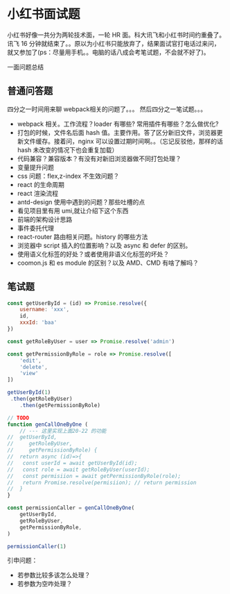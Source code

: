 # 小红书面试题

小红书好像一共分为两轮技术面，一轮 HR 面。科大讯飞和小红书时间约重叠了。讯飞 16 分钟就结束了。。原以为小红书只能放弃了，结果面试官打电话过来问，就又参加了(ps：尽量用手机。。电脑的话八成会考笔试题，不会就不好了)。

一面问题总结

## 普通问答题

四分之一时间用来聊 webpack相关的问题了。。。
然后四分之一笔试题。。。

- webpack 相关。工作流程？loader 有哪些? 常用插件有哪些？怎么做优化?
- 打包的时候，文件名后面 hash 值。主要作用。答了区分新旧文件，浏览器更新文件缓存。接着问，nginx 可以设置过期时间啊。。（忘记反驳他，那样的话 hash 未改变的情况下也会重复加载）
- 代码兼容？兼容版本？有没有对新旧浏览器做不同打包处理？
- 变量提升问题
- css 问题：flex,z-index 不生效问题？
- react 的生命周期
- react 渲染流程
- antd-design 使用中遇到的问题？那些吐槽的点
- 看见项目里有用 umi,就让介绍下这个东西
- 前端的架构设计思路
- 事件委托代理
- react-router 路由相关问题。history 的哪些方法
- 浏览器中 script 插入的位置影响？以及 async 和 defer 的区别。
- 使用语义化标签的好处？或者使用非语义化标签的坏处？
- coomon.js 和 es module 的区别？以及 AMD、CMD 有啥了解吗？

## 笔试题

```js
const getUserById = (id) => Promise.resolve({
    username: 'xxx',
    id,
    xxxId: 'baa'
})

const getRoleByUser = user => Promise.resolve('admin')

const getPermissionByRole = role => Promise.resolve([
    'edit',
    'delete',
    'view'
])

getUserById(1)
 .then(getRoleByUser)
    .then(getPermissionByRole)

// TODO
function genCallOneByOne (
    // --- 这里实现上面20-22 的功能
//  getUserById,
//     getRoleByUser,
//     getPermissionByRole) {
//  return async (id)=>{
//   const userId = await getUserById(id);
//   const role = await getRoleByUser(userId);
//   const permisiion = await getPermissionByRole(role);
//   return Promise.resolve(permisiion); // return permission
//  }  
}

const permissionCaller = genCallOneByOne(
    getUserById,
    getRoleByUser,
    getPermissionByRole,
)

permissionCaller(1)
```

引申问题：

- 若参数比较多该怎么处理？
- 若参数为空咋处理？
